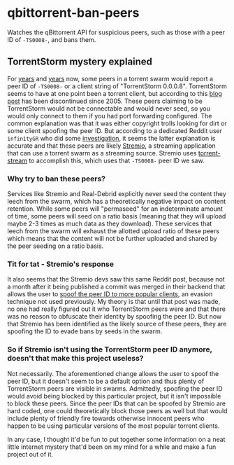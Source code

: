 # qbittorrent-ban-peers
Watches the qBittorrent API for suspicious peers, such as those with a peer ID of `-TS0008-`, and bans them.

## TorrentStorm mystery explained

For [years](https://www.reddit.com/r/torrents/comments/6e8b17/what_is_torrentstorm_0008_and_why_am_i_getting/) and [years](https://www.reddit.com/r/torrents/comments/jzhvvf/whats_the_deal_with_torrentstorm_0008/) now, some peers in a torrent swarm would report a peer ID of `-TS0008-` or a client string of "TorrentStorm 0.0.0.8". TorrentStorm seems to have at one point been a torrent client, but according to this [blog post](https://www.grauw.nl/articles/bittorrent.php#TorrentStorm) has been discontinued since 2005. These peers claiming to be TorrentStorm would not be connectable and would never seed, so you would only connect to them if you had port forwarding configured. The common explanation was that it was either copyright trolls looking for dirt or some client spoofing the peer ID. But according to a dedicated Reddit user `infin1tyGR` who did some [investigation](https://www.reddit.com/r/torrents/comments/1689tuk/comment/k9sf8pj/), it seems the latter explanation is accurate and that these peers are likely [Stremio](https://github.com/Stremio), a streaming application that can use a torrent swarm as a streaming source. Stremio uses [torrent-stream](https://github.com/mafintosh/torrent-stream/blob/adc53d6ced42959ae37553e9f11aa6372e485ca0/index.js#L64) to accomplish this, which uses that `-TS0008-` peer ID we saw.

### Why try to ban these peers?

Services like Stremio and Real-Debrid explicitly never seed the content they leech from the swarm, which has a theoretically negative impact on content retention. While some peers will "permaseed" for an indeterminate amount of time, some peers will seed on a ratio basis (meaning that they will upload maybe 2-3 times as much data as they download). These services that leech from the swarm will exhaust the allotted upload ratio of these peers which means that the content will not be further uploaded and shared by the peer seeding on a ratio basis.

### Tit for tat - Stremio's response

It also seems that the Stremio devs saw this same Reddit post, because not a month after it being published a commit was merged in their backend that allows the user to [spoof the peer ID to more popular clients](https://github.com/Stremio/enginefs/pull/30/commits/c62b8b7d8ea02d23318fea1f5a75d601e5c81a4c), an evasion technique not used previously. My theory is that until that post was made, no one had really figured out it who TorrentStorm peers were and that there was no reason to obfuscate their identity by spoofing the peer ID. But now that Stremio has been identified as the likely source of these peers, they are spoofing the ID to evade bans by seeds in the swarm. 

### So if Stremio isn't using the TorrentStorm peer ID anymore, doesn't that make this project useless?

Not necessarily. The aforementioned change allows the user to spoof the peer ID, but it doesn't seem to be a default option and thus plenty of TorrentStorm peers are visible in swarms. Admittedly, spoofing the peer ID would avoid being blocked by this particular project, but it isn't impossible to block these peers. Since the peer IDs that can be spoofed by Stremio are hard coded, one could theoretically block those peers as well but that would include plenty of friendly fire towards otherwise innocent peers who happen to be using particular versions of the most popular torrent clients.

In any case, I thought it'd be fun to put together some information on a neat little internet mystery that'd been on my mind for a while and make a fun project out of it.

